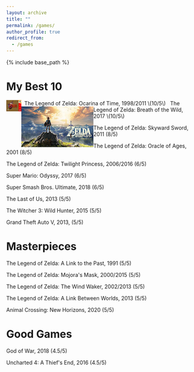 ```yaml
---
layout: archive
title: ""
permalink: /games/
author_profile: true
redirect_from:
  - /games
---
```


{% include base_path %}


My Best 10
======

<img style="float: left;width:40px;height:30px;" src="/images/ocarina.jpg"> 
&nbsp;&nbsp;The Legend of Zelda: Ocarina of Time, 1998/2011 \(10/5\)

<img style="float: left;" src="/images/botw.jpg"> 
&nbsp;&nbsp;The Legend of Zelda: Breath of the Wild, 2017 \(10/5\)

The Legend of Zelda: Skyward Sword, 2011 \(8/5\)

The Legend of Zelda: Oracle of Ages, 2001 \(8/5\)

The Legend of Zelda: Twilight Princess, 2006/2016 \(6/5\)

Super Mario: Odyssy, 2017 \(6/5\)

Super Smash Bros. Ultimate, 2018 \(6/5\)

The Last of Us, 2013 \(5/5\)

The Witcher 3: Wild Hunter, 2015 \(5/5)

Grand Theft Auto V, 2013, \(5/5\)


Masterpieces
=====

The Legend of Zelda: A Link to the Past, 1991 \(5/5\)

The Legend of Zelda: Mojora's Mask, 2000/2015 \(5/5\)

The Legend of Zelda: The Wind Waker, 2002/2013 \(5/5\)

The Legend of Zelda: A Link Between Worlds, 2013 \(5/5\)

Animal Crossing: New Horizons, 2020 \(5/5\)


Good Games
=====

God of War, 2018 \(4.5/5\)

Uncharted 4: A Thief's End, 2016 \(4.5/5\)


